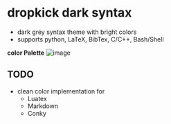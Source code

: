 # dropkick dark syntax

+ dark grey syntax theme with bright colors
+ supports python, LaTeX, BibTex, C/C++, Bash/Shell

__color Palette__
![image](https://raw.githubusercontent.com/frodo4fingers/dropkick-syntax/master/styles/colors_palette.png)

## TODO
+ clean color implementation for
    + Luatex
    + Markdown
    + Conky
